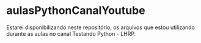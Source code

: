 # aulasPythonCanalYoutube
 Estarei disponibilizando neste repositório, os arquivos que estou utilizando durante as aulas no canal Testando Python - LHRP.
